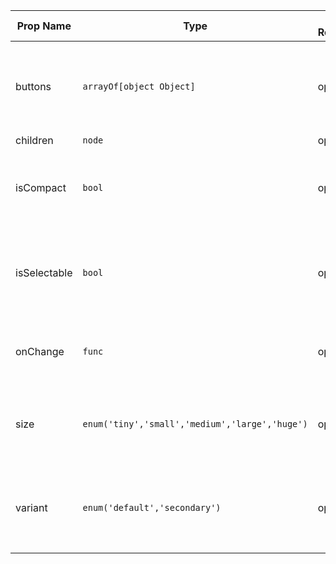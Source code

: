 | Prop Name | Type | Is Required | Default Value | Description |
|-|-|-|-|-|
| buttons| `arrayOf[object Object]`| optional| `[]`| Button group button components that should be grouped together|
| children| `node`| optional| `[]`| Child nodes|
| isCompact| `bool`| optional| `false`| Indicates if the buttons should have reduced top and bottom padding|
| isSelectable| `bool`| optional| `false`| Indicates if the button group should have toggle-style selectability|
| onChange| `func`| optional| | Callback function when the state changes|
| size| `enum('tiny','small','medium','large','huge')`| optional| | Sets the button size. One of tiny, small, medium, large, huge|
| variant| `enum('default','secondary')`| optional| `'default'`| Sets the button group style variation. One of `defaut` or `secondary`|